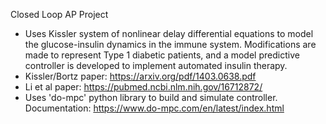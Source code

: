 Closed Loop AP Project
- Uses Kissler system of nonlinear delay differential equations to model the glucose-insulin dynamics in the immune system. Modifications are made to represent Type 1 diabetic patients, and a model predictive controller is developed to implement automated insulin therapy.
- Kissler/Bortz paper: https://arxiv.org/pdf/1403.0638.pdf
- Li et al paper: https://pubmed.ncbi.nlm.nih.gov/16712872/
- Uses 'do-mpc' python library to build and simulate controller. Documentation: https://www.do-mpc.com/en/latest/index.html
